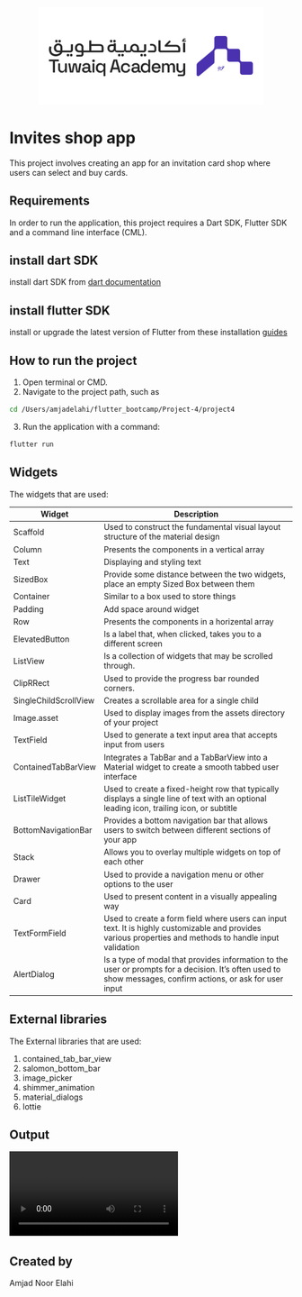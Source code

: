 
<p align="center">
<img src="assets/tuwaiq_academy_logo.png" alt="Tuwaiq" width="400"/>
<br/>

# Invites shop app

 This project involves creating an app for an invitation card shop where users can select and buy cards. 

## Requirements

 In order to run the application, this project requires a Dart SDK, Flutter SDK and a command line interface (CML).

## install dart SDK
 install dart SDK from [dart documentation](https://dart.dev/get-dart)

 ## install flutter SDK
 install or upgrade the latest version of Flutter from these installation [guides](https://docs.flutter.dev/get-started/install)

## How to run the project

1. Open terminal or CMD.
2. Navigate to the project path, such as 
```bash
cd /Users/amjadelahi/flutter_bootcamp/Project-4/project4
```
 3. Run the application with a command: 
```bash
flutter run
```
 ## Widgets 
The widgets that are used:

| Widget | Description |
| --- | --- |
| Scaffold | Used to construct the fundamental visual layout structure of the material design |
| Column | Presents the components in a vertical array |
| Text | Displaying and styling text |
| SizedBox | Provide some distance between the two widgets, place an empty Sized Box between them |
| Container | Similar to a box used to store things |
| Padding | Add space around widget |
| Row | Presents the components in a horizental array |
| ElevatedButton | Is a label that, when clicked, takes you to a different screen |
| ListView | Is a collection of widgets that may be scrolled through. |
| ClipRRect | Used to provide the progress bar rounded corners. |
| SingleChildScrollView | Creates a scrollable area for a single child |
| Image.asset | Used to display images from the assets directory of your project |
| TextField | Used to generate a text input area that accepts input from users |
| ContainedTabBarView | Integrates a TabBar and a TabBarView into a Material widget to create a smooth tabbed user interface |
| ListTileWidget | Used to create a fixed-height row that typically displays a single line of text with an optional leading icon, trailing icon, or subtitle |
| BottomNavigationBar | Provides a bottom navigation bar that allows users to switch between different sections of your app |
| Stack | Allows you to overlay multiple widgets on top of each other |
| Drawer | Used to provide a navigation menu or other options to the user |
| Card | Used to present content in a visually appealing way |
| TextFormField | Used to create a form field where users can input text. It is highly customizable and provides various properties and methods to handle input validation |
| AlertDialog | Is a type of modal that provides information to the user or prompts for a decision. It’s often used to show messages, confirm actions, or ask for user input |

## External libraries
The External libraries that are used:
1. contained_tab_bar_view
2. salomon_bottom_bar
3. image_picker
4. shimmer_animation
5. material_dialogs
6. lottie

## Output 

![Watch the video](assets/output.mov)




## Created by
Amjad Noor Elahi

